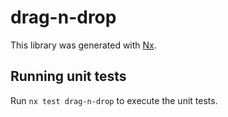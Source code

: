 # drag-n-drop

This library was generated with [Nx](https://nx.dev).

## Running unit tests

Run `nx test drag-n-drop` to execute the unit tests.
